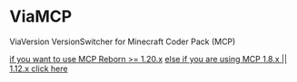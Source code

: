 # ViaMCP
ViaVersion VersionSwitcher for Minecraft Coder Pack (MCP)

[if you want to use MCP Reborn >= 1.20.x](/v1.20.x)
[else if you are using MCP 1.8.x || 1.12.x click here](/v1.8.x)